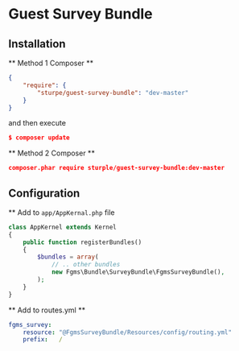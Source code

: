 # Guest Survey Bundle

## Installation


** Method 1 Composer **
```json
{
    "require": {
        "sturpe/guest-survey-bundle": "dev-master"
    }
}

```

and then execute

```json
$ composer update
```

** Method 2 Composer **
```json
composer.phar require sturple/guest-survey-bundle:dev-master
```

## Configuration

** Add to ```app/AppKernal.php``` file

```php
class AppKernel extends Kernel
{
    public function registerBundles()
    {
        $bundles = array(
            // .. other bundles            
            new Fgms\Bundle\SurveyBundle\FgmsSurveyBundle(),
        );
    }
}
```

** Add to routes.yml **

```yaml
fgms_survey:
    resource: "@FgmsSurveyBundle/Resources/config/routing.yml"
    prefix:   /
```